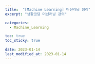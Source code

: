 ```yaml
---
title:  "[Machine Learning] 머신러닝 정리"
excerpt: "생활코딩 머신러닝 강의"

categories:
  - Machine_Learning

toc: true
toc_sticky: true
 
date: 2023-01-14
last_modified_at: 2023-01-14
---
```

